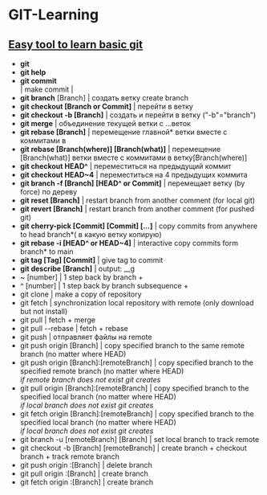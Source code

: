 # GIT-Learning
[Easy tool to learn basic git](https://learngitbranching.js.org/?locale=en_US&DEMO=)<br>
---
- **git**<br>
- **git help**<br>
- **git commit**<br>                              | make commit |<br>
- **git branch** [Branch]                         | создать ветку create branch<br>
- **git checkout [Branch or Commit]**             | перейти в ветку<br>
- **git checkout -b [Branch]**                        | создать и перейти в ветку ("-b"="branch") <br>
- **git merge**                                       | объединение текущей ветки с ...веток<br>  
- **git rebase [Branch]**                             | перемещение главной* ветки вместе с коммитами в<br>
- **git rebase [Branch(where)] [Branch(what)]**       | перемещение [Branch(what)] ветки вместе с коммитами в ветку[Branch(where)]<br>
- **git checkout HEAD^**                              | переместиться на предыдущий коммит<br>
- **git checkout HEAD~4**                            | переместиться на 4 предыдущих коммита<br>
- **git branch -f [Branch] [HEAD^ or Commit]**        | перемещает ветку (by force) по дереву<br>
- **git reset [Branch]**                              | restart branch from another comment (for local git)<br>
- **git revert [Branch]**                             | restart branch from another comment (for pushed git)<br>
- **git cherry-pick [Commit] [Commit] [...]**         | copy commits from anywhere to head branch*( в какую ветку копирую)<br>
- **git rebase -i [HEAD^ or HEAD~4]**                 | interactive copy commits form branch* to main<br>
- **git tag [Tag] [Commit]**                          | give tag to commit<br>
- **git describe [Branch]**                           | output: <tag>_<numCommits>_g<hash><br>
- <bold>~ [number]</bold>                                     | 1 step back by branch +<br>
- ^ [number]                                      | 1 step back by branch subsequence +<br>
- git clone                                       | make a copy of repository<br>
- git fetch                                       | synchronization local repository with remote (only download but not install)<br>
- git pull                                        | fetch + merge<br>
- git pull --rebase                               | fetch + rebase<br>
- git push                                        | отправляет файлы на remote<br>
- git push origin [Branch]                        | copy specified branch to the same remote branch (no matter where HEAD)<br>
- git push origin [Branch]:[remoteBranch]         | copy specified branch to the specified remote branch (no matter where HEAD) <br>
                                                *if remote branch does not exist git creates*<br>
- git pull origin [Branch]:[remoteBranch]         | copy specified branch to the specified local branch (no matter where HEAD) <br>
                                                *if local branch does not exist git creates*<br>
- git fetch origin [Branch]:[remoteBranch]        | copy specified branch to the specified local branch (no matter where HEAD) <br>
                                                *if local branch does not exist git creates*<br>
- git branch -u [remoteBranch] [Branch]           | set local branch to track remote<br>
- git checkout -b [Branch] [remoteBranch]         | create branch + checkout branch + track remote branch<br>
- git push origin :[Branch]                       | delete branch<br>
- git pull origin :[Branch]                       | create branch<br>
- git fetch origin :[Branch]                      | create branch<br>

